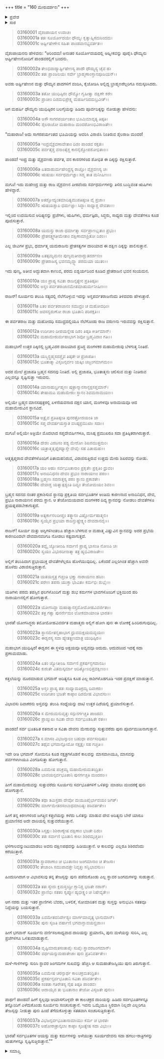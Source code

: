 +++
title = "160 ಮೇರುದರ್ಶನಃ"
+++

<details><summary>ಪ್ರವೇಶ</summary>


।।   ಓಂ ಓಂ ನಮೋ ನಾರಾಯಣಾಯ।।   ಶ್ರೀ ವೇದವ್ಯಾಸಾಯ ನಮಃ ।।

ಶ್ರೀ ಕೃಷ್ಣದ್ವೈಪಾಯನ ವೇದವ್ಯಾಸ ವಿರಚಿತ  

**ಶ್ರೀ ಮಹಾಭಾರತ**

**ಆರಣ್ಯಕ ಪರ್ವ**

**ಯಕ್ಷಯುದ್ಧ ಪರ್ವ**

**ಅಧ್ಯಾಯ 160**

</details>


<details><summary>ಸಾರ</summary>

ಧೌಮ್ಯನು ಯುಧಿಷ್ಠಿರನಿಗೆ ಮಂದರ, ಮೇರು ಪರ್ವತಗಳನ್ನು ತೋರಿಸಿ ವಿವರಿಸುವುದು (1-37).

</details>


> 03160001 ವೈಶಂಪಾಯನ ಉವಾಚ।  
03160001a ತತಃ ಸೂರ್ಯೋದಯೇ ಧೌಮ್ಯಃ ಕೃತ್ವಾಹ್ನಿಕಮರಿಂದಮ।   
03160001c ಆರ್ಷ್ಟಿಷೇಣೇನ ಸಹಿತಃ ಪಾಂಡವಾನಭ್ಯವರ್ತತ।।

ವೈಶಂಪಾಯನನು ಹೇಳಿದನು: “ಅರಿಂದಮ! ಅನಂತರ ಸೂರ್ಯೋದಯದಲ್ಲಿ ಆಹ್ನೀಕವನ್ನು ಪೂರೈಸಿ ಧೌಮ್ಯನು ಆರ್ಷ್ಟಿಷೇಣನೊಂದಿಗೆ ಪಾಂಡವರಲ್ಲಿಗೆ ಬಂದನು.

> 03160002a ತೇಽಭಿವಾದ್ಯಾರ್ಷ್ಟಿಷೇಣಸ್ಯ ಪಾದೌ ಧೌಮ್ಯಸ್ಯ ಚೈವ ಹ।  
03160002c ತತಃ ಪ್ರಾಂಜಲಯಃ ಸರ್ವೇ ಬ್ರಾಹ್ಮಣಾಂಸ್ತಾನಪೂಜಯನ್।।

ಅವರು ಆರ್ಷ್ಟಿಷೇಣನ ಮತ್ತು ಧೌಮ್ಯನ ಪಾದಗಳಿಗೆ ವಂದಿಸಿ, ಕೈಜೋಡಿಸಿ ಅಲ್ಲಿದ್ದ ಬ್ರಾಹ್ಮಣರೆಲ್ಲರಿಗೂ ನಮಸ್ಕರಿಸಿದರು.

> 03160003a ತತೋ ಯುಧಿಷ್ಠಿರಂ ಧೌಮ್ಯೋ ಗೃಹೀತ್ವಾ ದಕ್ಷಿಣೇ ಕರೇ।  
03160003c ಪ್ರಾಚೀಂ ದಿಶಮಭಿಪ್ರೇಕ್ಷ್ಯ ಮಹರ್ಷಿರಿದಮಬ್ರವೀತ್।।

ಆಗ ಮಹರ್ಷಿ ಧೌಮ್ಯನು ಯುಧಿಷ್ಠಿರನ ಬಲಗೈಯನ್ನು ಹಿಡಿದು ಪೂರ್ವದಿಕ್ಕನ್ನು ನೋಡುತ್ತಾ ಹೇಳಿದನು:

> 03160004a ಅಸೌ ಸಾಗರಪರ್ಯಂತಾಂ ಭೂಮಿಮಾವೃತ್ಯ ತಿಷ್ಠತಿ।  
03160004c ಶೈಲರಾಜೋ ಮಹಾರಾಜ ಮಂದರೋಽಭಿವಿರಾಜತೇ।।

“ಮಹಾರಾಜ! ಅದು ಸಾಗರಪರ್ಯಂತದ ಭೂಮಿಯನ್ನು ಆವರಿಸಿ ವಿರಾಜಿಸಿ ನಿಂತಿರುವ ಶೈಲರಾಜ ಮಂದರ!

> 03160005a ಇಂದ್ರವೈಶ್ರವಣಾವೇತಾಂ ದಿಶಂ ಪಾಂಡವ ರಕ್ಷತಃ।  
03160005c ಪರ್ವತೈಶ್ಚ ವನಾಂತೈಶ್ಚ ಕಾನನೈಶ್ಚೋಪಶೋಭಿತಾಂ।।

ಪಾಂಡವ! ಇಂದ್ರ ಮತ್ತು ವೈಶ್ರವಣರು ಪರ್ವತ, ವನ ಕಾನನಗಳಿಂದ ಶೋಭಿತ ಈ ದಿಕ್ಕನ್ನು ರಕ್ಷಿಸುತ್ತಾರೆ.

> 03160006a ಏತದಾಹುರ್ಮಹೇಂದ್ರಸ್ಯ ರಾಜ್ಞೋ ವೈಶ್ರವಣಸ್ಯ ಚ।  
03160006c ಋಷಯಃ ಸರ್ವಧರ್ಮಜ್ಞಾಃ ಸದ್ಮ ತಾತ ಮನೀಷಿಣಃ।।

ಮಗೂ! ಇದು ಮಹೇಂದ್ರ ಮತ್ತು ರಾಜ ವೈಶ್ರವಣನ ಪೀಠವೆಂದು ಸರ್ವಧರ್ಮಗಳನ್ನು ತಿಳಿದ ಬುದ್ಧಿವಂತ ಋಷಿಗಳು ಹೇಳಿದ್ದಾರೆ.

> 03160007a ಅತಶ್ಚೋದ್ಯಂತಮಾದಿತ್ಯಮುಪತಿಷ್ಠಂತಿ ವೈ ಪ್ರಜಾಃ।  
03160007c ಋಷಯಶ್ಚಾಪಿ ಧರ್ಮಜ್ಞಾಃ ಸಿದ್ಧಾಃ ಸಾಧ್ಯಾಶ್ಚ ದೇವತಾಃ।।

ಇಲ್ಲಿಂದ ಉದಯಿಸುವ ಆದಿತ್ಯನನ್ನು ಪ್ರಜೆಗಳು, ಋಷಿಗಳು, ಧರ್ಮಜ್ಞರು, ಸಿದ್ಧರು, ಸಾಧ್ಯರು ಮತ್ತು ದೇವತೆಗಳೂ ಕೂಡ ಪೂಜಿಸುತ್ತಾರೆ.

> 03160008a ಯಮಸ್ತು ರಾಜಾ ಧರ್ಮಾತ್ಮಾ ಸರ್ವಪ್ರಾಣಭೃತಾಂ ಪ್ರಭುಃ।  
03160008c ಪ್ರೇತಸತ್ತ್ವಗತೀಮೇತಾಂ ದಕ್ಷಿಣಾಮಾಶ್ರಿತೋ ದಿಶಂ।।

ಎಲ್ಲ ಜೀವಿಗಳ ಪ್ರಭು, ಧರ್ಮಾತ್ಮ ಯಮರಾಜನು ಪ್ರೇತಸತ್ವಗಳ ದಾರಿಯಾದ ಈ ದಕ್ಷಿಣ ದಿಕ್ಕನ್ನು ಪಾಲಿಸುತ್ತಾನೆ.

> 03160009a ಏತತ್ಸಮ್ಯಮನಂ ಪುಣ್ಯಮತೀವಾದ್ಭುತದರ್ಶನಂ।  
03160009c ಪ್ರೇತರಾಜಸ್ಯ ಭವನಮೃದ್ಧ್ಯಾ ಪರಮಯಾ ಯುತಂ।।

ಇದು ಪುಣ್ಯ, ಅತೀವ ಅದ್ಭುತವಾಗಿ ಕಾಣುವ, ಪರಮ ಐಶ್ವರ್ಯದಿಂದ ಕೂಡಿದ ಪ್ರೇತರಾಜನ ಭವನ ಸಂಯಮನ.

> 03160010a ಯಂ ಪ್ರಾಪ್ಯ ಸವಿತಾ ರಾಜನ್ಸತ್ಯೇನ ಪ್ರತಿತಿಷ್ಠತಿ।  
03160010c ಅಸ್ತಂ ಪರ್ವತರಾಜಾನಮೇತಮಾಹುರ್ಮನೀಷಿಣಃ।।

ರಾಜನ್! ಸೂರ್ಯನು ತಲುಪಿ ಸತ್ಯದಲ್ಲಿ ನೆಲೆಗೊಳ್ಳುವ ಇದನ್ನು ಅಸ್ತಪರ್ವತರಾಜನೆಂದು ತಿಳಿದವರು ಹೇಳುತ್ತಾರೆ.

> 03160011a ಏತಂ ಪರ್ವತರಾಜಾನಂ ಸಮುದ್ರಂ ಚ ಮಹೋದಧಿಂ।  
03160011c ಆವಸನ್ವರುಣೋ ರಾಜಾ ಭೂತಾನಿ ಪರಿರಕ್ಷತಿ।।

ಈ ಪರ್ವತರಾಜ ಮತ್ತು ಮಹೋದಧಿ ಸಮುದ್ರದಲ್ಲಿಯೂ ನೆಲೆಗೊಂಡು ರಾಜ ವರುಣನು ಇರುವವನ್ನು ರಕ್ಷಿಸುತ್ತಾನೆ.

> 03160012a ಉದೀಚೀಂ ದೀಪಯನ್ನೇಷ ದಿಶಂ ತಿಷ್ಠತಿ ಕೀರ್ತಿಮಾನ್।  
03160012c ಮಹಾಮೇರುರ್ಮಹಾಭಾಗ ಶಿವೋ ಬ್ರಹ್ಮವಿದಾಂ ಗತಿಃ।।

ಮಹಾಭಾಗ! ಉತ್ತರ ದಿಕ್ಕಿನಲ್ಲಿ ಬ್ರಹ್ಮವಿದರ ದಾರಿಯಾದ ಪ್ರಸಿದ್ಧ ಮಂಗಳಕರ ಮಹಾಮೇರುವು ಬೆಳಗುತ್ತ ನಿಂತಿದೆ.

> 03160013a ಯಸ್ಮಿನ್ಬ್ರಹ್ಮಸದಶ್ಚೈವ ತಿಷ್ಠತೇ ಚ ಪ್ರಜಾಪತಿಃ।  
03160013c ಭೂತಾತ್ಮಾ ವಿಸೃಜನ್ಸರ್ವಂ ಯತ್ಕಿಂ ಚಿಜ್ಜಂಗಮಾಗಮಂ।।

ಅದರ ಮೇಲೆ ಪ್ರಜಾಪತಿ ಬ್ರಹ್ಮನ ಸದನವು ನಿಂತಿದೆ. ಅಲ್ಲಿ ಪ್ರಜಾಪತಿ, ಭೂತಾತ್ಮನು ಚಲಿಸುವ ಮತ್ತು ನಿಂತಿರುವ ಎಲ್ಲವನ್ನೂ ಸೃಷ್ಟಿಸುತ್ತಾ ಇರುವನು.

> 03160014a ಯಾನಾಹುರ್ಬ್ರಹ್ಮಣಃ ಪುತ್ರಾನ್ಮಾನಸಾನ್ದಕ್ಷಸಪ್ತಮಾನ್।  
03160014c ತೇಷಾಮಪಿ ಮಹಾಮೇರುಃ ಸ್ಥಾನಂ ಶಿವಮನಾಮಯಂ।।

ಅಲ್ಲಿಯೇ ಬ್ರಹ್ಮನ ಮಾನಸಪುತ್ರರಲ್ಲಿ ಏಳನೆಯವನಾದ ದಕ್ಷನ ಯಾನ, ಮಂಗಳವೂ ಅನಾಮಯವೂ ಆದ ಮಹಾಮೇರುವಿನ ಸ್ಥಾನವಿದೆ.

> 03160015a ಅತ್ರೈವ ಪ್ರತಿತಿಷ್ಠಂತಿ ಪುನರತ್ರೋದಯಂತಿ ಚ।  
03160015c ಸಪ್ತ ದೇವರ್ಷಯಸ್ತಾತ ವಸಿಷ್ಠಪ್ರಮುಖಾಃ ಸದಾ।।

ಮಗೂ! ಅಲ್ಲಿಯೇ ಅತ್ರಿಯೇ ಮೊದಲಾದ ಸಪ್ತದೇವರ್ಷಿಗಳೂ, ಮಸಿಷ್ಠ ಪ್ರಮುಖರೂ ಸದಾ ಪ್ರತಿಷ್ಠಿತರಾಗಿರುತ್ತಾರೆ.

> 03160016a ದೇಶಂ ವಿರಜಸಂ ಪಶ್ಯ ಮೇರೋಃ ಶಿಖರಮುತ್ತಮಂ।  
03160016c ಯತ್ರಾತ್ಮತೃಪ್ತೈರಧ್ಯಾಸ್ತೇ ದೇವೈಃ ಸಹ ಪಿತಾಮಹಃ।।

ಆತ್ಮತೃಪ್ತರಾದ ದೇವತೆಗಳೊಂದಿಗೆ ಪಿತಾಮಹನಿರುವ, ವಿರಾಜಿಸುತ್ತಿರುವ ಉತ್ತಮ ಮೇರು ಶಿಖರವನ್ನು ನೋಡು.

> 03160017a ಯಂ ಆಹುಃ ಸರ್ವಭೂತಾನಾಂ ಪ್ರಕೃತೇಃ ಪ್ರಕೃತಿಂ ಧ್ರುವಂ।  
03160017c ಅನಾದಿನಿಧನಂ ದೇವಂ ಪ್ರಭುಂ ನಾರಾಯಣಂ ಪರಂ।।  
03160018a ಬ್ರಹ್ಮಣಃ ಸದನಾತ್ತಸ್ಯ ಪರಂ ಸ್ಥಾನಂ ಪ್ರಕಾಶತೇ।  
03160018c ದೇವಾಶ್ಚ ಯತ್ನಾತ್ಪಶ್ಯಂತಿ ದಿವ್ಯಂ ತೇಜೋಮಯಂ ಶಿವಂ।।

ಬ್ರಹ್ಮನ ಸದನದ ನಂತರ ಪ್ರಕಾಶಿಸುವ ಸ್ಥಾನವು ಪ್ರಕೃತಿಯ ಸರ್ವಭೂತಗಳ ಅಂತಿಮ ಕಾರಣನಾದ ಅನಾದಿನಿಧನ, ದೇವ, ಪ್ರಭೂ ನಾರಾಯಣನ ಪರಮ ಸ್ಥಾನ. ಆ ತೇಜೋಮಯವಾದ ಮಂಗಳಕರ ದಿವ್ಯ ಸ್ಥಾನವನ್ನು ನೋಡಲು ದೇವತೆಗಳೂ ಪ್ರಯತ್ನಪಡಬೇಕಾಗುತ್ತದೆ.

> 03160019a ಅತ್ಯರ್ಕಾನಲದೀಪ್ತಂ ತತ್ಸ್ಥಾನಂ ವಿಷ್ಣೋರ್ಮಹಾತ್ಮನಃ।  
03160019c ಸ್ವಯೈವ ಪ್ರಭಯಾ ರಾಜನ್ದುಷ್ಪ್ರೇಕ್ಷ್ಯಂ ದೇವದಾನವೈಃ।।

ರಾಜನ್! ಸೂರ್ಯ ಮತ್ತು ಅಗ್ನಿಗಳಿಗಿಂತಲೂ ಹೆಚ್ಚಾಗಿ ಬೆಳಗುವ ಆ ಮಹಾತ್ಮ ವಿಷ್ಣುವಿನ ಸ್ಥಾನವನ್ನು ಅದರ ಪ್ರಭೆಯ ಕಾರಣದಿಂದಲೇ ದೇವದಾನವರಿಗೂ ನೋಡಲು ಕಷ್ಟವಾಗುತ್ತದೆ.

> 03160020a ತದ್ವೈ ಜ್ಯೋತೀಂಷಿ ಸರ್ವಾಣಿ ಪ್ರಾಪ್ಯ ಭಾಸಂತಿ ನೋಽಪಿ ಚ।  
03160020c ಸ್ವಯಂ ವಿಭುರದೀನಾತ್ಮಾ ತತ್ರ ಹ್ಯಭಿವಿರಾಜತೇ।।

ಅಲ್ಲಿಗೆ ತಲುಪಿದಾಗ ಪ್ರಭಾಯುಕ್ತ ದೇವತೆಗಳೆಲ್ಲರೂ ಹೊಳೆಯುವುದಿಲ್ಲ. ಏಕೆಂದರೆ ಎಲ್ಲರಿಗಿಂತ ಹೆಚ್ಚಾಗಿ ಅವನೇ ಹೊಳೆದು ವಿರಾಜಿಸುತ್ತಿರುತ್ತಾನೆ.

> 03160021a ಯತಯಸ್ತತ್ರ ಗಚ್ಚಂತಿ ಭಕ್ತ್ಯಾ ನಾರಾಯಣಂ ಹರಿಂ।  
03160021c ಪರೇಣ ತಪಸಾ ಯುಕ್ತಾ ಭಾವಿತಾಃ ಕರ್ಮಭಿಃ ಶುಭೈಃ।।

ಯತಿಗಳು ಪರಮ ತಪಸ್ಸಿನ ಫಲಗಳೊಂದಿಗೆ ಮತ್ತು ಶುಭ ಕರ್ಮಗಳ ಭಾವಗಳೊಂದಿಗೆ ಭಕ್ತಿಯಿಂದ ಹರಿ ನಾರಾಯಣನಲ್ಲಿಗೆ ಹೋಗುತ್ತಾರೆ.

> 03160022a ಯೋಗಸಿದ್ಧಾ ಮಹಾತ್ಮಾನಸ್ತಮೋಮೋಹವಿವರ್ಜಿತಾಃ।  
03160022c ತತ್ರ ಗತ್ವಾ ಪುನರ್ನೇಮಂ ಲೋಕಮಾಯಾಂತಿ ಭಾರತ।।

ಭಾರತ! ಯೋಗಸಿದ್ಧರು ತಮೋಮೋಹವಿವರ್ಜಿತ ಮಹಾತ್ಮರು ಅಲ್ಲಿಗೆ ಹೋಗಿ ಪುನಃ ಈ ಲೋಕಕ್ಕೆ ಹಿಂದಿರುಗುವುದಿಲ್ಲ.

> 03160023a ಸ್ಥಾನಮೇತನ್ಮಹಾಭಾಗ ಧ್ರುವಮಕ್ಷಯಮವ್ಯಯಂ।   
03160023c ಈಶ್ವರಸ್ಯ ಸದಾ ಹ್ಯೇತತ್ಪ್ರಣಮಾತ್ರ ಯುಧಿಷ್ಠಿರ।।

ಮಹಾಭಾಗ ಯುಧಿಷ್ಠಿರ! ಈಶ್ವರನ ಈ ಸ್ಥಳವು ಅಕ್ಷಯವೂ ಅವ್ಯವವೂ ಆದುದು. ಆದುದರಿಂದ ಇದಕ್ಕೆ ಸದಾ ಪ್ರಣಾಮಮಾಡು.

> 03160024a ಏತಂ ಜ್ಯೋತೀಂಷಿ ಸರ್ವಾಣಿ ಪ್ರಕರ್ಷನ್ಭಗವಾನಪಿ।  
03160024c ಕುರುತೇ ವಿತಮಸ್ಕರ್ಮಾ ಆದಿತ್ಯೋಽಭಿಪ್ರದಕ್ಷಿಣಂ।।

ಕತ್ತಲೆಯನ್ನು ದೂರಮಾಡುವ ಭಗವಾನ್ ಆದಿತ್ಯನೂ ಕೂಡ ಎಲ್ಲ ರಾಶಿಗಳೊಡಗೂಡಿ ಇದರ ಪ್ರದಕ್ಷಿಣೆ ಮಾಡುತ್ತಾನೆ.

> 03160025a ಅಸ್ತಂ ಪ್ರಾಪ್ಯ ತತಃ ಸಂಧ್ಯಾಮತಿಕ್ರಮ್ಯ ದಿವಾಕರಃ।  
03160025c ಉದೀಚೀಂ ಭಜತೇ ಕಾಷ್ಠಾಂ ದಿಶಮೇಷ ವಿಭಾವಸುಃ।।

ವಿಭಾವಸು ದಿವಾಕರನು ಅಸ್ತವನ್ನು ತಲುಪಿ ಸಂಧ್ಯೆಯನ್ನು ದಾಟಿ ಉತ್ತರ ದಿಶೆಯಲ್ಲಿ ಪ್ರಯಾಣಿಸುತ್ತಾನೆ.

> 03160026a ಸ ಮೇರುಮನುವೃತ್ತಃ ಸನ್ಪುನರ್ಗಚ್ಚತಿ ಪಾಂಡವ।  
03160026c ಪ್ರಾಙ್ಮುಖಃ ಸವಿತಾ ದೇವಃ ಸರ್ವಭೂತಹಿತೇ ರತಃ।।

ಪಾಂಡವ! ಸರ್ವ ಭೂತಹಿತ ರತನಾದ ಆ ಸವಿತಾ ದೇವನು ಮೇರುವನ್ನು ಸುತ್ತುವರೆದು ಪುನಃ ಪೂರ್ವಮುಖನಾಗುತ್ತಾನೆ.

> 03160027a ಸ ಮಾಸಂ ವಿಭಜನ್ಕಾಲಂ ಬಹುಧಾ ಪರ್ವಸಂಧಿಷು।  
03160027c ತಥೈವ ಭಗವಾನ್ಸೋಮೋ ನಕ್ಷತ್ರೈಃ ಸಹ ಗಚ್ಚತಿ।।

ಇದೇ ರೀತಿ ಭಗವಾನ್ ಸೋಮನೂ ಕೂಡ ನಕ್ಷತ್ರಗಳೊಡನೆ ಕಾಲವನ್ನು ಮಾಸವಾಗಿಯೂ, ಮಾಸವನ್ನು ಪರ್ವಗಳಾಗಿಯೂ ವಿಂಗಡಿಸುತ್ತಾ ಹೋಗುತ್ತಾನೆ.

> 03160028a ಏವಮೇಷ ಪರಿಕ್ರಮ್ಯ ಮಹಾಮೇರುಮತಂದ್ರಿತಃ।  
03160028c ಭಾವಯನ್ಸರ್ವಭೂತಾನಿ ಪುನರ್ಗಚ್ಚತಿ ಮಂದರಂ।।

ಹೀಗೆ ಮಹಾಮೇರುವನ್ನು ಸುತ್ತುವರೆದು ಸೂರ್ಯನು ಸರ್ವಭೂತಗಳಿಗೆ ಒಳಿತನ್ನು ಮಾಡಲು ಮಂದರಕ್ಕೆ ಪುನಃ ಹೋಗುತ್ತಾನೆ.

> 03160029a ತಥಾ ತಮಿಸ್ರಹಾ ದೇವೋ ಮಯೂಖೈರ್ಭಾವಯಂ ಜಗತ್।  
03160029c ಮಾರ್ಗಮೇತದಸಂಬಾಧಮಾದಿತ್ಯಃ ಪರಿವರ್ತತೇ।।

ಹೀಗೆ ತನ್ನ ಕಿರಣಗಳಿಂದ ಜಗತ್ತಿನ ಕತ್ತಲೆಯನ್ನು ಕಳೆದು ಒಳಿತನ್ನು ಮಾಡುವ ದೇವ ಆದಿತ್ಯನು ಬೇರೆ ಯಾರೂ ಪ್ರಯಾಣಿಸದ ಅದೇ ದಾರಿಯಲ್ಲಿ ಸುತ್ತುವರೆಯುತ್ತಾನೆ.

> 03160030a ಸಿಸೃಕ್ಷುಃ ಶಿಶಿರಾಣ್ಯೇಷ ದಕ್ಷಿಣಾಂ ಭಜತೇ ದಿಶಂ।  
03160030c ತತಃ ಸರ್ವಾಣಿ ಭೂತಾನಿ ಕಾಲಃ ಶಿಶಿರಮೃಚ್ಚತಿ।।

ಛಳಿಗಾಲವನ್ನುಂಟುಮಾಡಲು ಅವನು ದಕ್ಷಿಣಪಥವನ್ನು ಹಿಡಿಯುತ್ತಾನೆ. ಆ ಕಾಲವನ್ನು ಎಲ್ಲರೂ ಶಿಶಿರವೆಂದು ಕರೆಯುತ್ತಾರೆ.

> 03160031a ಸ್ಥಾವರಾಣಾಂ ಚ ಭೂತಾನಾಂ ಜಂಗಮಾನಾಂ ಚ ತೇಜಸಾ।  
03160031c ತೇಜಾಂಸಿ ಸಮುಪಾದತ್ತೇ ನಿವೃತ್ತಃ ಸನ್ವಿಭಾವಸುಃ।।

ಹಿಂದುರಿಗಿದಾಗ ಆ ವಿಭಾವಸುವು ತನ್ನ ತೇಜಸ್ಸನ್ನು ಪುನಃ ಪಡೆದುಕೊಂಡು ಎಲ್ಲ ಸ್ಥಾವರ ಜಂಗಮಗಳನ್ನು ಸುಡುತ್ತಾನೆ.

> 03160032a ತತಃ ಸ್ವೇದಃ ಕ್ಲಮಸ್ತಂದ್ರೀ ಗ್ಲಾನಿಶ್ಚ ಭಜತೇ ನರಾನ್।   
03160032c ಪ್ರಾಣಿಭಿಃ ಸತತಂ ಸ್ವಪ್ನೋ ಹ್ಯಭೀಕ್ಷ್ಣಂ ಚ ನಿಷೇವ್ಯತೇ।।

ಆಗ ನರರು ಮತ್ತು ಇತರ ಪ್ರಾಣಿಗಳು ಬೆವರು, ಬಳಲಿಕೆ, ಸೋಮಾರಿತನ ಮತ್ತು ಸುಸ್ತನ್ನು ಅನುಭವಿಸಿ ಸತತವೂ ನಿದ್ದೆಯನ್ನು ಬಯಸುತ್ತಾರೆ.

> 03160033a ಏವಮೇತದನಿರ್ದೇಶ್ಯಂ ಮಾರ್ಗಮಾವೃತ್ಯ ಭಾನುಮಾನ್।  
03160033c ಪುನಃ ಸೃಜತಿ ವರ್ಷಾಣಿ ಭಗವಾನ್ಭಾವಯನ್ಪ್ರಜಾಃ।।

ಹೀಗೆ ಭಗವಾನ್ ಸೂರ್ಯನು ವರ್ಣಿಸಲಸಾಧ್ಯವಾದ ದಾರಿಯನ್ನು ಪ್ರಯಾಣಿಸಿ, ಪುನಃ ಮಳೆಯನ್ನು ಸುರಿಸಿ, ಎಲ್ಲ ಪ್ರಜೆಗಳಿಗೂ ಒಳಿತುಮಾಡುತ್ತಾನೆ.

> 03160034a ವೃಷ್ಟಿಮಾರುತಸಂತಾಪೈಃ ಸುಖೈಃ ಸ್ಥಾವರಜಂಗಮಾನ್।  
03160034c ವರ್ಧಯನ್ಸುಮಹಾತೇಜಾಃ ಪುನಃ ಪ್ರತಿನಿವರ್ತತೇ।।

ಮಳೆ-ಗಾಳಿಗಳನ್ನು ಸುರಿಸಿ ಸ್ಥಾವರ ಜಂಗಮಗಳ ಸುಖವನ್ನು ಹೆಚ್ಚಿಸಿ ಆ ಸುಮಹಾತೇಜಸ್ವಿಯು ಪುನಃ ತಿರುಗುತ್ತಾನೆ.

> 03160035a ಏವಮೇಷ ಚರನ್ಪಾರ್ಥ ಕಾಲಚಕ್ರಮತಂದ್ರಿತಃ।   
03160035c ಪ್ರಕರ್ಷನ್ಸರ್ವಭೂತಾನಿ ಸವಿತಾ ಪರಿವರ್ತತೇ।।  
03160036a ಸಂತತಾ ಗತಿರೇತಸ್ಯ ನೈಷ ತಿಷ್ಠತಿ ಪಾಂಡವ।  
03160036c ಆದಾಯೈವ ತು ಭೂತಾನಾಂ ತೇಜೋ ವಿಸೃಜತೇ ಪುನಃ।।

ಪಾರ್ಥ! ಪಾಂಡವ! ಹೀಗೆ ಸ್ವಲ್ಪವೂ ಆಯಾಸಗೊಳ್ಳದೇ ಈ ಕಾಲಚಕ್ರದ ದಾರಿಯನ್ನು ಹಿಡಿದು ಸರ್ವಭೂತಗಳನ್ನೂ ತನ್ನೊಂದಿಗೆ ಎಳೆದುಕೊಂಡು ಸೂರ್ಯನು ಸಂಚರಿಸುತ್ತಾನೆ. ಇವನು ಒಮ್ಮೆಯೂ ಸ್ಥಿರವಾಗಿ ನಿಲ್ಲದೇ ಎಲ್ಲರಿಗೂ ತೇಜಸ್ಸನ್ನು ನೀಡುತ್ತಾ ಪುನಃ ಹಿಂದೆ ತೆಗೆದುಕೊಳ್ಳುತ್ತಾ ಸತತವಾಗಿ ಸಂಚರಿಸುತ್ತಿರುತ್ತಾನೆ.

> 03160037a ವಿಭಜನ್ಸರ್ವಭೂತಾನಾಮಾಯುಃ ಕರ್ಮ ಚ ಭಾರತ।  
03160037c ಅಹೋರಾತ್ರಾನ್ಕಲಾಃ ಕಾಷ್ಠಾಃ ಸೃಜತ್ಯೇಷ ಸದಾ ವಿಭುಃ।।

ಭಾರತ! ಸರ್ವಭೂತಗಳ ಆಯಸ್ಸು ಮತ್ತು ಕರ್ಮಗಳನ್ನು ಅಳೆಯುತ್ತಾ ಸೂರ್ಯದೇವನು ಸದಾ ಹಗಲು-ರಾತ್ರಿಗಳನ್ನು ಋತುಗಳನ್ನೂ ಸೃಷ್ಟಿಸುತ್ತಿರುತ್ತಾನೆ.””

<details><summary>ಸಮಾಪ್ತಿ</summary>


ಇತಿ ಶ್ರೀ ಮಹಾಭಾರತೇ ಆರಣ್ಯಕಪರ್ವಣಿ ಯಕ್ಷಯುದ್ಧಪರ್ವಣಿ ಮೇರುದರ್ಶನೇ ಷಷ್ಟ್ಯಧಿಕಶತತಮೋಽಧ್ಯಾಯಃ।  
ಇದು ಮಹಾಭಾರತದ ಆರಣ್ಯಕಪರ್ವದಲ್ಲಿ ಯಕ್ಷಯುದ್ಧಪರ್ವದಲ್ಲಿ ಮೇರುದರ್ಶನದಲ್ಲಿ ನೂರಾಅರವತ್ತನೆಯ ಅಧ್ಯಾಯವು.


</details>
